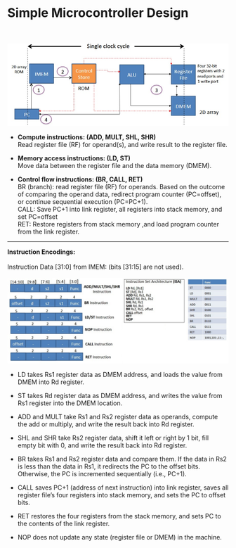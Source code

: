 # Simple Microcontroller Design
\
\
<img src='design_SC.jpg' width = 1000>


+ **Compute instructions: (ADD, MULT, SHL, SHR)** 
\
Read register file (RF) for operand(s), and write result to the register file.


+ **Memory access instructions: (LD, ST)** 
\
Move data between the register file and the data memory (DMEM).


+ **Control flow instructions: (BR, CALL, RET)** 
\
BR (branch): read register file (RF) for operands. Based on the outcome of comparing the operand data, redirect program counter (PC=offset), or continue sequential execution (PC=PC+1).
\
CALL: Save PC+1 into link register, all registers into stack memory, and set PC=offset 
\
RET: Restore registers from stack memory ,and load program counter from the link register.

--------------------------------------------------------------------------------------
**Instruction Encodings:**
\
\
Instruction Data [31:0] from IMEM: (bits [31:15] are not used).
\
\
<img src='design_SC02.jpg' width = 950>


+ LD takes Rs1 register data as DMEM address, and loads the value from DMEM into Rd register. 

+ ST takes Rd register data as DMEM address, and writes the value from Rs1 register into the DMEM location. 

+ ADD and MULT take Rs1 and Rs2 register data as operands, compute the add or multiply, and write the result back into Rd register. 

+ SHL and SHR take Rs2 register data, shift it left or right by 1 bit, fill empty bit with 0, and write the result back into Rd register. 

+ BR takes Rs1 and Rs2 register data and compare them. If the data in Rs2 is less than the data in Rs1, it redirects the PC to the offset bits. Otherwise, the PC is incremented sequentially (i.e., PC+1). 

+ CALL saves PC+1 (address of next instruction) into link register, saves all register file’s four registers into stack memory, and sets the PC to offset bits. 

+ RET restores the four registers from the stack memory, and sets PC to the contents of the link register.

+ NOP does not update any state (register file or DMEM) in the machine.



